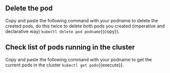 
## Delete the pod

Copy and paste the following command with your podname to delete the created pods, do this twice to delete both pods you created (imperative and declarative way)   `kubectl delete pod podname`{{copy}}.

## Check list of pods running in the cluster

Copy and paste the following command with your podname to get the current pods in the cluster  `kubectl get pods`{{execute}}.


